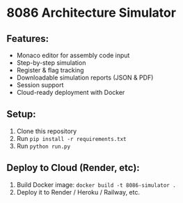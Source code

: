 # 8086 Architecture Simulator

## Features:
- Monaco editor for assembly code input
- Step-by-step simulation
- Register & flag tracking
- Downloadable simulation reports (JSON & PDF)
- Session support
- Cloud-ready deployment with Docker

## Setup:
1. Clone this repository
2. Run `pip install -r requirements.txt`
3. Run `python run.py`

## Deploy to Cloud (Render, etc):
1. Build Docker image: `docker build -t 8086-simulator .`
2. Deploy it to Render / Heroku / Railway, etc.